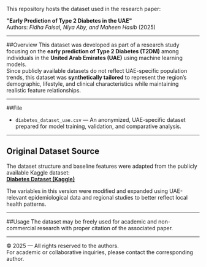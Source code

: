 This repository hosts the dataset used in the research paper:

**"Early Prediction of Type 2 Diabetes in the UAE"**  
Authors: *Fidha Faisal, Niya Aby, and Maheen Hasib* (2025)

---

##Overview
This dataset was developed as part of a research study focusing on the **early prediction of Type 2 Diabetes (T2DM)** among individuals in the **United Arab Emirates (UAE)** using machine learning models.  
Since publicly available datasets do not reflect UAE-specific population trends, this dataset was **synthetically tailored** to represent the region’s demographic, lifestyle, and clinical characteristics while maintaining realistic feature relationships.

---
##File
- `diabetes_dataset_uae.csv` — An anonymized, UAE-specific dataset prepared for model training, validation, and comparative analysis.

---

## Original Dataset Source
The dataset structure and baseline features were adapted from the publicly available Kaggle dataset:  
**[Diabetes Dataset (Kaggle)](https://www.kaggle.com/datasets/marshalpatel3558/diabetes-prediction-dataset)**  

The variables in this version were modified and expanded using UAE-relevant epidemiological data and regional studies to better reflect local health patterns.

---
##Usage
The dataset may be freely used for academic and non-commercial research with proper citation of the associated paper.

---
© 2025 — All rights reserved to the authors.  
For academic or collaborative inquiries, please contact the corresponding author.

